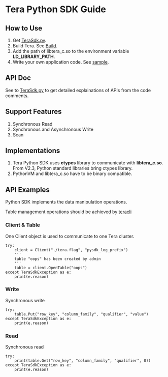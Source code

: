 # Tera Python SDK Guide

## How to Use

1. Get [TeraSdk.py](../../src/sdk/python/TeraSdk.py).
1. Build Tera. See [Build](../../Build).
1. Add the path of libtera_c.so to the environment variable **LD_LIBRARY_PATH**.
1. Write your own application code. See [sample](../../src/sdk/python/sample.py).

## API Doc

See to [TeraSdk.py](../../src/sdk/python/TeraSdk.py) to get detailed explainations of APIs from the code comments.

## Support Features

1. Synchronous Read
1. Synchronous and Asynchronous Write
1. Scan

## Implementations

1. Tera Python SDK uses **ctypes** library to communicate with **libtera_c.so**.
From V2.3, Python standard libraries bring ctypes library.
1. PythonVM and libtera_c.so have to be binary compatible.

## API Examples

Python SDK implements the data manipulation operations.

Table management operations should be  achieved by [teracli](../teracli.md)

### Client & Table

One Client object is used to communicate to one Tera cluster.
```
try:
    client = Client("./tera.flag", "pysdk_log_prefix")
    '''
    table "oops" has been created by admin
    '''
    table = client.OpenTable("oops")
except TeraSdkException as e:
    print(e.reason)
```

### Write

Synchronous write
```
try:
    table.Put("row_key", "column_family", "qualifier", "value")
except TeraSdkException as e:
    print(e.reason)
```

### Read

Synchronous read
```
try:
    print(table.Get("row_key", "column_family", "qualifier", 0))
except TeraSdkException as e:
    print(e.reason)
```
